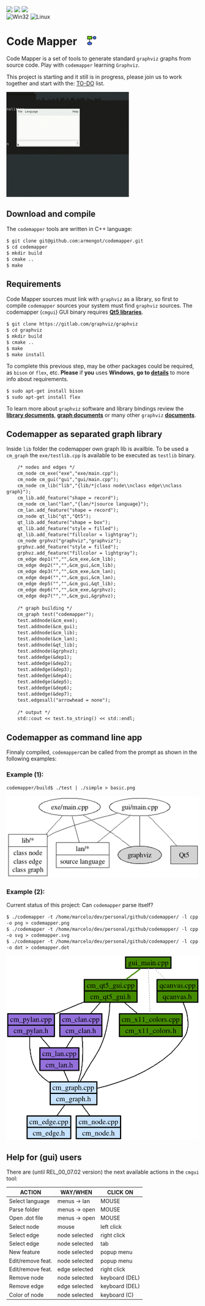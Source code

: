 <a href="https://en.wikipedia.org/wiki/The_C_Programming_Language"><img src="https://img.shields.io/badge/C%2FC%2B%2B-100%25-green"></a>
<a href="https://nerdinmadrid.tumblr.com/post/667400970801692672/free-software-for-video-editing-get-your-last"><img src="https://img.shields.io/badge/GNU%2FLinux-100%25-lightgreen"></a>
<a href="https://graphviz.org/docs/library/"><img src="https://img.shields.io/badge/graphviz-5%25-red"></a><br/>![Win32](https://img.shields.io/badge/Win32%20-tested-blue)
![Linux](https://img.shields.io/badge/Ubuntu%2022.04%20-tested-blue)


# Code Mapper &nbsp;&nbsp;&nbsp;<img src="ico/codemapper_ico.png" width=24>

Code Mapper is a set of tools to generate standard ```graphviz``` graphs from source code. Play with ```codemapper``` learning ```Graphviz```.

This project is starting and it still is in progress, please join us to work together and start with the: [TO-DO](doc/TODO.md) list.

![demo](doc/demogui.gif)

## Download and compile

The ```codemapper``` tools are written in C++ language:

```
$ git clone git@github.com:armengot/codemapper.git
$ cd codemapper
$ mkdir build
$ cmake ..
$ make
```

## Requirements

Code Mapper sources must link with ```graphviz``` as a library, so first to compile  ```codemapper``` sources your system must find ```graphviz``` sources. The codemapper (```cmgui```) GUI binary requires **[Qt5 libraries](https://wiki.qt.io/Install_Qt_5_on_Ubuntu)**.

```
$ git clone https://gitlab.com/graphviz/graphviz
$ cd graphviz
$ mkdir build
$ cmake ..
$ make
$ make install
```

To complete this previous step, may be other packages could be required, as ```bison``` or ```flex```, etc. **Please** if **you** uses **Windows**, **go to [details](doc/winsetup.md)** to more info about requirements.
```
$ sudo apt-get install bison
$ sudo apt-get install flex
```
To learn more about ```graphviz``` software and library bindings review the **[library documents](https://www.graphviz.org/pdf/libguide.pdf)**, **[graph documents](https://www.graphviz.org/pdf/libguide.pdf)** or many other ```graphviz``` **[documents](https://www.graphviz.org/documentation/)**.

## Codemapper as separated graph library

Inside ```lib``` folder the codemapper own graph lib is availble. To be used a ```cm_graph``` the ```exe/testlib.cpp``` is available to be executed as ```testlib``` binary.
```
    /* nodes and edges */    
    cm_node cm_exe("exe","exe/main.cpp");
    cm_node cm_gui("gui","gui/main.cpp");    
    cm_node cm_lib("lib","{lib/*|class node\\nclass edge\\nclass graph}");
    cm_lib.add_feature("shape = record");
    cm_node cm_lan("lan","{lan/*|source language}");
    cm_lan.add_feature("shape = record");
    cm_node qt_lib("qt","Qt5");
    qt_lib.add_feature("shape = box");
    qt_lib.add_feature("style = filled");
    qt_lib.add_feature("fillcolor = lightgray");    
    cm_node grphvz("graphviz","graphviz");
    grphvz.add_feature("style = filled");
    grphvz.add_feature("fillcolor = lightgray");
    cm_edge dep1("","",&cm_exe,&cm_lib);
    cm_edge dep2("","",&cm_gui,&cm_lib);
    cm_edge dep3("","",&cm_exe,&cm_lan);
    cm_edge dep4("","",&cm_gui,&cm_lan);
    cm_edge dep5("","",&cm_gui,&qt_lib);
    cm_edge dep6("","",&cm_exe,&grphvz);
    cm_edge dep7("","",&cm_gui,&grphvz);    
    
    /* graph building */
    cm_graph test("codemapper");
    test.addnode(&cm_exe);
    test.addnode(&cm_gui);
    test.addnode(&cm_lib);
    test.addnode(&cm_lan);
    test.addnode(&qt_lib);
    test.addnode(&grphvz);
    test.addedge(&dep1);
    test.addedge(&dep2);
    test.addedge(&dep3);
    test.addedge(&dep4);
    test.addedge(&dep5);
    test.addedge(&dep6);
    test.addedge(&dep7);
    test.edgesall("arrowhead = none");

    /* output */
    std::cout << test.to_string() << std::endl;
```
## Codemapper as command line app

Finnaly compiled, ```codemapper```can be called from the prompt as shown in the following examples:

### Example (1):
```
codemapper/build$ ./test | ./simple > basic.png
```
![example](doc/basic.png)

### Example (2):
Current status of this project: Can ```codemapper``` parse itself?
```
$ ./codemapper -t /home/marcelo/dev/personal/github/codemapper/ -l cpp -o png > codemapper.png
$ ./codemapper -t /home/marcelo/dev/personal/github/codemapper/ -l cpp -o svg > codemapper.svg
$ ./codemapper -t /home/marcelo/dev/personal/github/codemapper/ -l cpp -o dot > codemapper.dot
```
![example](doc/codemapper.png)

## Help for (gui) users

There are (until REL_00_07.02 version) the next available actions in the ```cmgui``` tool:


| ACTION            | WAY/WHEN      | CLICK ON       |
|-------------------|---------------|----------------|
| Select language   | menus -> lan  | MOUSE          |
| Parse folder      | menus -> open | MOUSE          |
| Open .dot file    | menus -> open | MOUSE          |
| Select node       | mouse         | left click     |
| Select edge       | node selected | right click    |
| Select edge       | node selected | tab            |
| New feature       | node selected | popup menu     |
| Edit/remove feat. | node selected | popup menu     |
| Edit/remove feat. | edge selected | right click    |
| Remove node       | node selected | keyboard (DEL) |
| Remove edge       | edge selected | keyboard (DEL) |
| Color of node     | node selected | keyboard (C)   |


